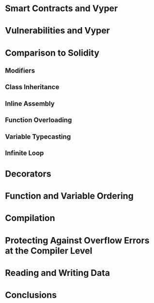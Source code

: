 # Smart Contracts and Vyper

# Vulnerabilities and Vyper

# Comparison to Solidity
## Modifiers
## Class Inheritance
## Inline Assembly
## Function Overloading
## Variable Typecasting
## Infinite Loop

# Decorators

# Function and Variable Ordering
# Compilation
# Protecting Against Overflow Errors at the Compiler Level
# Reading and Writing Data

# Conclusions
